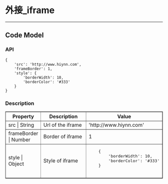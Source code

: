 # 外接\_iframe 

---

## Code Model

### API
```
{
    'src': 'http://www.hiynn.com',
	'frameBorder': 1,
	'style': {
		'borderWidth': 10,
		'borderColor': '#333'
	}
}
```

### Description

<table border="1">
	<tr>
		<th width="15%"> Property </th>
        <th width="30%"> Description </th>
        <th> Value </th>	</tr>
	<tr>
		<td> src | String </td>
		<td> Url of the iframe </td>
		<td> 'http://www.hiynn.com' </td>
	</tr>
	<tr>
		<td> frameBorder | Number </td>
		<td> Border of iframe </td>
		<td> 1 </td>
	</tr>
	<tr>
		<td>style | Object </td>
		<td>Style of iframe</td>
		<td><pre>
	{
		'borderWidth': 10,
		'borderColor': '#333'
	}
		</pre></td>
	</tr>
</table>


